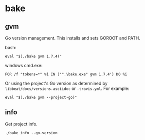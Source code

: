 bake
====

gvm
---

Go version management. This installs and sets GOROOT and PATH.

bash:

`eval "$(./bake gvm 1.7.4)"`

windows cmd.exe:

`FOR /f "tokens=*" %i IN ('".\bake.exe" gvm 1.7.4') DO %i`

Or using the project's Go version as determined by `libbeat/docs/versions.asciidoc` or `.travis.yml`. For example:

`eval "$(./bake gvm --project-go)"`

info
----

Get project info.

`./bake info --go-version`

